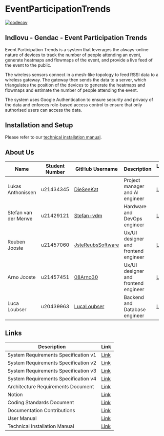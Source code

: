 # EventParticipationTrends

[![codecov](https://codecov.io/gh/COS301-SE-2023/Event-Participation-Trends/graph/badge.svg?token=NCQZ8GPXTG)](https://codecov.io/gh/COS301-SE-2023/Event-Participation-Trends)

## Indlovu - Gendac - Event Participation Trends

Event Participation Trends is a system that leverages the always-online nature of devices to track the number of people attending an event, generate heatmaps and flowmaps of the event, and provide a live feed of the event to the public.

The wireless sensors connect in a mesh-like topology to feed RSSI data to a wireless gateway. The gateway then sends the data to a server, which triangulates the position of the devices to generate the heatmaps and flowmaps and estimate the number of people attending the event.

The system uses Google Authentication to ensure security and privacy of the data and enforces role-based access control to ensure that only authorised users can access the data.

## Installation and Setup

Please refer to our [technical installation manual](https://github.com/COS301-SE-2023/Event-Participation-Trends/wiki/Technical-Installation-Manual).

## About Us

| Name                 | Student Number | GitHub Username                                           | Description                          | LinkedIn Profile                                                 |
| -------------------- | -------------- | --------------------------------------------------------- | ------------------------------------ | ---------------------------------------------------------------- |
| Lukas Anthonissen    | u21434345      | [DieSeeKat](https://github.com/DieSeeKat)                 | Project manager and AI engineer      | [Link](https://www.linkedin.com/in/lukas-anthonissen-854980244/) |
| Stefan van der Merwe | u21429121      | [Stefan-vdm](https://github.com/Stefan-vdm)               | Hardware and DevOps engineer         | [Link](https://www.linkedin.com/in/stefan-van-der-merwe-23a9a3244/)|
| Reuben Jooste        | u21457060      | [JsteReubsSoftware](https://github.com/JsteReubsSoftware) | Ux/UI designer and frontend engineer | [Link](https://www.linkedin.com/in/reuben-jooste-137594269)
| Arno Jooste          | u21457451      | [08Arno30](https://github.com/08Arno30)                   | Ux/UI designer and frontend engineer | [Link](https://www.linkedin.com/in/arno-jooste-421078269)
| Luca Loubser         | u20439963      | [LucaLoubser](https://github.com/LucaLoubser)             | Backend and Database engineer        | [Link](https://www.linkedin.com/in/luca-loubser-518b23192)



## Links

| Description                       | Link                                                                                                     |
| --------------------------------- | -------------------------------------------------------------------------------------------------------- |
| System Requirements Specification v1 | [Link](https://docs.google.com/document/d/1Doeb5QJNxG2spNTYSLdacT7NHsnLVPAS4rcuX1nRqrY/edit?usp=sharing) |
| System Requirements Specification v2 | [Link](https://docs.google.com/document/d/1iHdudGcnUYoy227o1OgBhCBoATmbfdSvOFCusW7_F54/edit?usp=sharing) |
| System Requirements Specification v3 | [Link](https://docs.google.com/document/d/1L8ZUmRvCnAo5dGfTijhnKHm9DuSSltOG0WrvUgLysvg/edit?usp=sharing) |
| System Requirements Specification v4 | [Link](https://docs.google.com/document/d/15h4X2jm_uBKAbkQX41ua-sZuAcgC_iCVEYdanp-sj9s/edit?usp=sharing) |
| Architecture Requirements Document | [Link](https://docs.google.com/document/d/1DCmlr6tthxqHlV5Asj0hk7cu2i9cDNINY6NU2OYsUmg/edit?usp=sharing)
| Notion | [Link](https://tricky-cylinder-c7d.notion.site/Indlovu-Event-Participant-Trends-c0a953a23efe4de1969fc2a8a46cb7e5?pvs=4) |
| Coding Standards Document | [Link](https://www.notion.so/Coding-Standards-7b82311f246d445c835abcd739321909?pvs=4) |
| Documentation Contributions | [Link](https://www.notion.so/List-of-Contributions-1c60a373935440e383232a35eac06898?pvs=4) |
| User Manual | [Link](https://docs.google.com/document/d/1_cKCrhkL_yB80d10c_E82UGZVLFnSZI2S8DJMGUVsJ0/edit?usp=sharing)
| Technical Installation Manual | [Link](https://github.com/COS301-SE-2023/Event-Participation-Trends/wiki/Technical-Installation-Manual)
